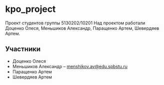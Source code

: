 # kpo_project
Проект студентов группы 5130202/10201 
Над проектом работали Доценко Олеся, Меньшиков Александр, Паращенко Артем, Шевердяев Артем.

## Участники

* Доценко Олеся
* Меньшиков Александр – menshikov.av@edu.spbstu.ru
* Паращенко Артем
* Шевердяев Артем
